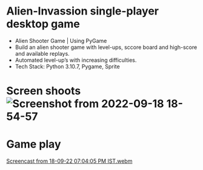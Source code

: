 # Alien-Invassion single-player desktop game 
- Alien Shooter Game | Using PyGame
- Build an alien shooter game with level-ups, sccore board and high-score and available replays.
- Automated level-up’s with increasing difficulties.
- Tech Stack: Python 3.10.7, Pygame, Sprite

# Screen shoots ![Screenshot from 2022-09-18 18-54-57](https://user-images.githubusercontent.com/88018904/190904764-2b0fdcb5-b5b7-4c5b-a46f-572209f25c6e.png)

# Game play

[Screencast from 18-09-22 07:04:05 PM IST.webm](https://user-images.githubusercontent.com/88018904/190904897-cda2c01d-ad09-44d0-ac50-efdfecfecf8a.webm)
